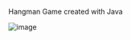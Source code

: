 Hangman Game created with Java

![image](https://github.com/user-attachments/assets/0a4ed136-b6b1-4d3e-b4c1-1c129055e863)

